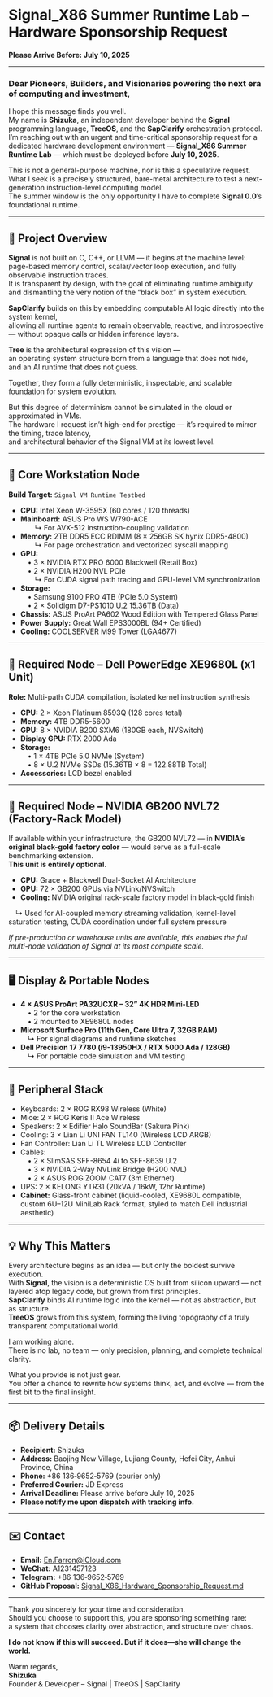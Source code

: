 # Signal_X86 Summer Runtime Lab – Hardware Sponsorship Request  
**Please Arrive Before: July 10, 2025**

---

### Dear Pioneers, Builders, and Visionaries powering the next era of computing and investment,

I hope this message finds you well.  
My name is **Shizuka**, an independent developer behind the **Signal** programming language, **TreeOS**, and the **SapClarify** orchestration protocol.  
I’m reaching out with an urgent and time-critical sponsorship request for a dedicated hardware development environment — **Signal_X86 Summer Runtime Lab** — which must be deployed before **July 10, 2025**.

This is not a general-purpose machine, nor is this a speculative request.  
What I seek is a precisely structured, bare-metal architecture to test a next-generation instruction-level computing model.  
The summer window is the only opportunity I have to complete **Signal 0.0**’s foundational runtime.

---

## 🧭 Project Overview

**Signal** is not built on C, C++, or LLVM — it begins at the machine level:  
page-based memory control, scalar/vector loop execution, and fully observable instruction traces.  
It is transparent by design, with the goal of eliminating runtime ambiguity and dismantling the very notion of the “black box” in system execution.

**SapClarify** builds on this by embedding computable AI logic directly into the system kernel,  
allowing all runtime agents to remain observable, reactive, and introspective — without opaque calls or hidden inference layers.

**Tree** is the architectural expression of this vision —  
an operating system structure born from a language that does not hide,  
and an AI runtime that does not guess.

Together, they form a fully deterministic, inspectable, and scalable foundation for system evolution.

But this degree of determinism cannot be simulated in the cloud or approximated in VMs.  
The hardware I request isn’t high-end for prestige — it’s required to mirror the timing, trace latency,  
and architectural behavior of the Signal VM at its lowest level.

---

## 🧩 Core Workstation Node

**Build Target:** `Signal VM Runtime Testbed`

- **CPU:** Intel Xeon W-3595X (60 cores / 120 threads)  
- **Mainboard:** ASUS Pro WS W790-ACE  
  ↳ For AVX-512 instruction-coupling validation  
- **Memory:** 2TB DDR5 ECC RDIMM (8 × 256GB SK hynix DDR5-4800)  
  ↳ For page orchestration and vectorized syscall mapping  
- **GPU:**  
 • 3 × NVIDIA RTX PRO 6000 Blackwell (Retail Box)  
 • 2 × NVIDIA H200 NVL PCIe  
  ↳ For CUDA signal path tracing and GPU-level VM synchronization  
- **Storage:**  
 • Samsung 9100 PRO 4TB (PCIe 5.0 System)  
 • 2 × Solidigm D7-PS1010 U.2 15.36TB (Data)  
- **Chassis:** ASUS ProArt PA602 Wood Edition with Tempered Glass Panel  
- **Power Supply:** Great Wall EPS3000BL (94+ Certified)  
- **Cooling:** COOLSERVER M99 Tower (LGA4677)

---

## 🏢 Required Node – Dell PowerEdge XE9680L (x1 Unit)

**Role:** Multi-path CUDA compilation, isolated kernel instruction synthesis

- **CPU:** 2 × Xeon Platinum 8593Q (128 cores total)  
- **Memory:** 4TB DDR5-5600  
- **GPU:** 8 × NVIDIA B200 SXM6 (180GB each, NVSwitch)  
- **Display GPU:** RTX 2000 Ada  
- **Storage:**  
 • 1 × 4TB PCIe 5.0 NVMe (System)  
 • 8 × U.2 NVMe SSDs (15.36TB × 8 = 122.88TB Total)  
- **Accessories:** LCD bezel enabled

---

## 💠 Required Node – NVIDIA GB200 NVL72 (Factory-Rack Model)

If available within your infrastructure, the GB200 NVL72 — in **NVIDIA’s original black-gold factory color** — would serve as a full-scale benchmarking extension.  
**This unit is entirely optional.**

- **CPU:** Grace + Blackwell Dual-Socket AI Architecture  
- **GPU:** 72 × GB200 GPUs via NVLink/NVSwitch  
- **Cooling:** NVIDIA original rack-scale factory model in black-gold finish  

 ↳ Used for AI-coupled memory streaming validation, kernel-level saturation testing, CUDA coordination under full system pressure

*If pre-production or warehouse units are available, this enables the full multi-node validation of Signal at its most complete scale.*

---

## 🖥️ Display & Portable Nodes

- **4 × ASUS ProArt PA32UCXR – 32” 4K HDR Mini-LED**  
 • 2 for the core workstation  
 • 2 mounted to XE9680L nodes  
- **Microsoft Surface Pro (11th Gen, Core Ultra 7, 32GB RAM)**  
 ↳ For signal diagrams and runtime sketches  
- **Dell Precision 17 7780 (i9-13950HX / RTX 5000 Ada / 128GB)**  
 ↳ For portable code simulation and VM testing

---

## 🧰 Peripheral Stack

- Keyboards: 2 × ROG RX98 Wireless (White)  
- Mice: 2 × ROG Keris II Ace Wireless  
- Speakers: 2 × Edifier Halo SoundBar (Sakura Pink)  
- Cooling: 3 × Lian Li UNI FAN TL140 (Wireless LCD ARGB)  
- Fan Controller: Lian Li TL Wireless LCD Controller  
- Cables:  
 • 2 × SlimSAS SFF-8654 4i to SFF-8639 U.2  
 • 3 × NVIDIA 2-Way NVLink Bridge (H200 NVL)  
 • 2 × ASUS ROG ZOOM CAT7 (3m Ethernet)  
- UPS: 2 × KELONG YTR31 (20kVA / 16kW, 12hr Runtime)  
- **Cabinet:** Glass-front cabinet (liquid-cooled, XE9680L compatible, custom 6U–12U MiniLab Rack format, styled to match Dell industrial aesthetic)

---

## 💡 Why This Matters

Every architecture begins as an idea — but only the boldest survive execution.  
With **Signal**, the vision is a deterministic OS built from silicon upward — not layered atop legacy code, but grown from first principles.  
**SapClarify** binds AI runtime logic into the kernel — not as abstraction, but as structure.  
**TreeOS** grows from this system, forming the living topography of a truly transparent computational world.

I am working alone.  
There is no lab, no team — only precision, planning, and complete technical clarity.

What you provide is not just gear.  
You offer a chance to rewrite how systems think, act, and evolve — from the first bit to the final insight.

---

## 📦 Delivery Details

- **Recipient:** Shizuka  
- **Address:** Baojing New Village, Lujiang County, Hefei City, Anhui Province, China  
- **Phone:** +86 136‑9652‑5769 (courier only)  
- **Preferred Courier:** JD Express  
- **Arrival Deadline:** Please arrive before July 10, 2025  
- **Please notify me upon dispatch with tracking info.**

---

## ✉️ Contact

- **Email:** En.Farron@iCloud.com  
- **WeChat:** A1231457123  
- **Telegram:** +86 136‑9652‑5769  
- **GitHub Proposal:** [Signal_X86_Hardware_Sponsorship_Request.md](https://github.com/YukiyamaShizuka/SPONSOR/blob/main/Signal_X86_Hardware_Sponsorship_Request.md)

---

Thank you sincerely for your time and consideration.  
Should you choose to support this, you are sponsoring something rare:  
a system that chooses clarity over abstraction, and structure over chaos.

**I do not know if this will succeed. But if it does—she will change the world.**

Warm regards,  
**Shizuka**  
Founder & Developer – Signal | TreeOS | SapClarify
